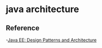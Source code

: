 # java architecture

## Reference 
-[Java EE: Design Patterns and Architecture](https://www.linkedin.com/learning/java-ee-design-patterns-and-architecture/)


